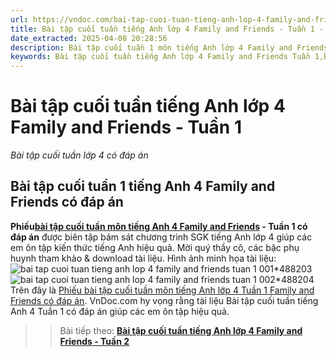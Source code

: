 ```yaml
---
url: https://vndoc.com/bai-tap-cuoi-tuan-tieng-anh-lop-4-family-and-friends-tuan-1-303709
title: Bài tập cuối tuần tiếng Anh lớp 4 Family and Friends - Tuần 1 - Bài tập cuối tuần lớp 4 có đáp án - VnDoc.com
date_extracted: 2025-04-08 20:28:56
description: Bài tập cuối tuần 1 môn tiếng Anh lớp 4 Family and Friends có đáp án bao gồm nhiều dạng bài tập tiếng Anh khác nhau giúp các em ôn tập kiến thức hiệu quả.
keywords: Bài tập cuối tuần tiếng Anh lớp 4 Family and Friends Tuần 1,Bài tập cuối tuần 1 lớp 4 môn tiếng anh,bài tập cuối tuần 1 tiếng anh 4 family and friends,bài tập cuối tuần 1 môn tiếng anh 4 family and friends,bài tập cuối tuần 1 môn tiếng anh lớp 4 family and friends,bài tập cuối tuần 1 môn tiếng anh 4 chân trời sáng tạo,bài tập cuối tuần 1 môn tiếng anh lớp 4 chân trời sáng tạo,bài tập cuối tuần 1 tiếng anh lớp 4 family and friends
---
```


# Bài tập cuối tuần tiếng Anh lớp 4 Family and Friends - Tuần 1
 _Bài tập cuối tuần lớp 4 có đáp án_
## Bài tập cuối tuần 1 tiếng Anh 4 Family and Friends có đáp án
**Phiếu[bài tập cuối tuần môn tiếng Anh 4 Family and Friends](<https://vndoc.com/bai-tap-cuoi-tuan-tieng-anh-lop-4-family-and-friends>) \- Tuần 1 có đáp án** được biên tập bám sát chương trình SGK tiếng Anh lớp 4 giúp các em ôn tập kiến thức tiếng Anh hiệu quả. Mời quý thầy cô, các bậc phụ huynh tham khảo & download tài liệu.
Hình ảnh minh họa tài liệu:
![bai tap cuoi tuan tieng anh lop 4 family and friends tuan 1 001*488203](https://i.vdoc.vn/data/image/2023/08/24/bai-tap-cuoi-tuan-tieng-anh-lop-4-family-and-friends-tuan-1-001.png)![bai tap cuoi tuan tieng anh lop 4 family and friends tuan 1 002*488204](https://i.vdoc.vn/data/image/2023/08/24/bai-tap-cuoi-tuan-tieng-anh-lop-4-family-and-friends-tuan-1-002.png)
Trên đây là [Phiếu bài tập cuối tuần môn tiếng Anh lớp 4 Tuần 1 Family and Friends có đáp án](<https://vndoc.com/bai-tap-cuoi-tuan-tieng-anh-lop-4-family-and-friends-tuan-1-303709>). VnDoc.com hy vọng rằng tài liệu Bài tập cuối tuần tiếng Anh 4 Tuần 1 có đáp án giúp các em ôn tập hiệu quả.
>> Bài tiếp theo: **[Bài tập cuối tuần tiếng Anh lớp 4 Family and Friends - Tuần 2](<https://vndoc.com/bai-tap-cuoi-tuan-tieng-anh-lop-4-family-and-friends-tuan-2-304143>)**
